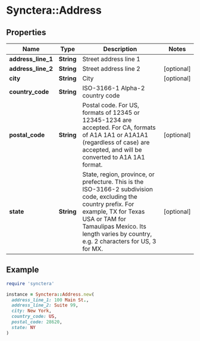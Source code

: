 # Synctera::Address

## Properties

| Name | Type | Description | Notes |
| ---- | ---- | ----------- | ----- |
| **address_line_1** | **String** | Street address line 1 |  |
| **address_line_2** | **String** | Street address line 2 | [optional] |
| **city** | **String** | City | [optional] |
| **country_code** | **String** | ISO-3166-1 Alpha-2 country code |  |
| **postal_code** | **String** | Postal code. For US, formats of 12345 or 12345-1234 are accepted. For CA, formats of A1A 1A1 or A1A1A1 (regardless of case) are accepted, and will be converted to A1A 1A1 format.  | [optional] |
| **state** | **String** | State, region, province, or prefecture. This is the ISO-3166-2 subdivision code, excluding the country prefix. For example, TX for Texas USA or TAM for Tamaulipas Mexico. Its length varies by country, e.g. 2 characters for US, 3 for MX.  | [optional] |

## Example

```ruby
require 'synctera'

instance = Synctera::Address.new(
  address_line_1: 100 Main St.,
  address_line_2: Suite 99,
  city: New York,
  country_code: US,
  postal_code: 28620,
  state: NY
)
```

